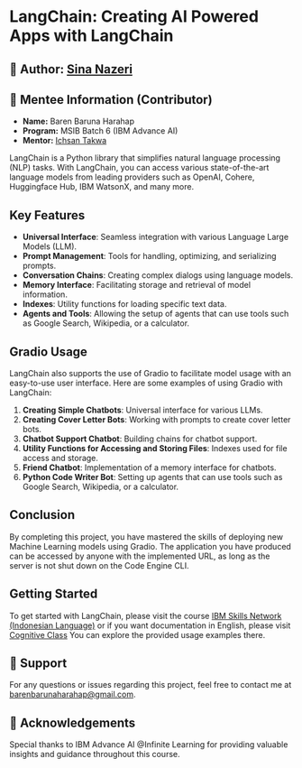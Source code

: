 # LangChain: Creating AI Powered Apps with LangChain

## 📝 Author: [Sina Nazeri](https://www.linkedin.com/in/sina-nazeri/)

## 🚀 Mentee Information (Contributor)
- **Name:** Baren Baruna Harahap
- **Program:** MSIB Batch 6 (IBM Advance AI)
- **Mentor:** [Ichsan Takwa](https://github.com/Ichsan-Takwa)

LangChain is a Python library that simplifies natural language processing (NLP) tasks. With LangChain, you can access various state-of-the-art language models from leading providers such as OpenAI, Cohere, Huggingface Hub, IBM WatsonX, and many more.

## Key Features

- **Universal Interface**: Seamless integration with various Language Large Models (LLM).
- **Prompt Management**: Tools for handling, optimizing, and serializing prompts.
- **Conversation Chains**: Creating complex dialogs using language models.
- **Memory Interface**: Facilitating storage and retrieval of model information.
- **Indexes**: Utility functions for loading specific text data.
- **Agents and Tools**: Allowing the setup of agents that can use tools such as Google Search, Wikipedia, or a calculator.

## Gradio Usage

LangChain also supports the use of Gradio to facilitate model usage with an easy-to-use user interface. Here are some examples of using Gradio with LangChain:

1. **Creating Simple Chatbots**: Universal interface for various LLMs.
2. **Creating Cover Letter Bots**: Working with prompts to create cover letter bots.
3. **Chatbot Support Chatbot**: Building chains for chatbot support.
4. **Utility Functions for Accessing and Storing Files**: Indexes used for file access and storage.
5. **Friend Chatbot**: Implementation of a memory interface for chatbots.
6. **Python Code Writer Bot**: Setting up agents that can use tools such as Google Search, Wikipedia, or a calculator.

## Conclusion

By completing this project, you have mastered the skills of deploying new Machine Learning models using Gradio. The application you have produced can be accessed by anyone with the implemented URL, as long as the server is not shut down on the Code Engine CLI.

## Getting Started

To get started with LangChain, please visit the course [IBM Skills Network (Indonesian Language)](https://apps.course-dev.skills.network/learning/course/course-v1:IND+GPXX06NCEN+v1/home) or if you want documentation in English, please visit [Cognitive Class](https://apps.cognitiveclass.ai/learning/course/course-v1:IBMSkillsNetwork+GPXX0W2REN+v1/home) You can explore the provided usage examples there. 

## 📧 Support

For any questions or issues regarding this project, feel free to contact me at [barenbarunaharahap@gmail.com](mailto:barenbarunaharahap@gmail.com).

## 🙏 Acknowledgements

Special thanks to IBM Advance AI @Infinite Learning for providing valuable insights and guidance throughout this course.
